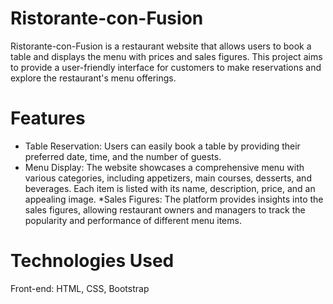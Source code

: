 # Ristorante-con-Fusion

Ristorante-con-Fusion is a restaurant website that allows users to book a table and displays the menu with prices and sales figures. This project aims to provide a user-friendly interface for customers to make reservations and explore the restaurant's menu offerings.

# Features

* Table Reservation: Users can easily book a table by providing their preferred date, time, and the number of guests.
* Menu Display: The website showcases a comprehensive menu with various categories, including appetizers, main courses, desserts, and beverages. Each item is listed with its name, description, price, and an appealing image.
*Sales Figures: The platform provides insights into the sales figures, allowing restaurant owners and managers to track the popularity and performance of different menu items.

# Technologies Used
Front-end: HTML, CSS, Bootstrap
